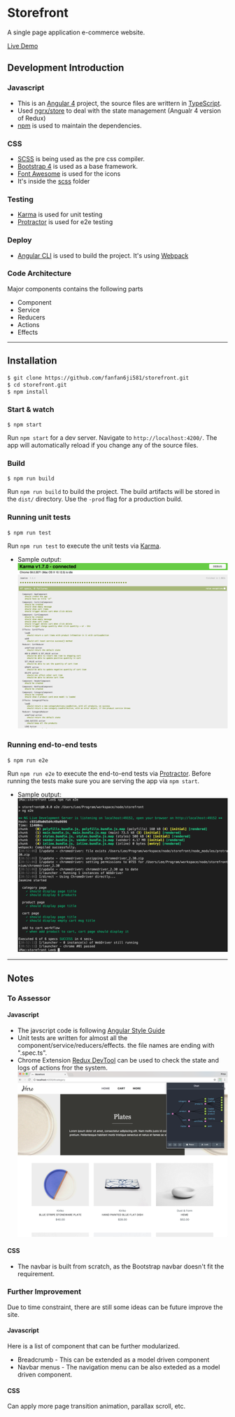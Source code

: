 # Storefront

A single page application e-commerce website.

[Live Demo](http://bc.alphacomma.xyz/)

## Development Introduction
### Javascript

* This is an [Angular 4](https://angular.io/) project, the source files are writtern in [TypeScript](https://www.typescriptlang.org/).
* Used [ngrx/store](https://github.com/ngrx/store) to deal with the state management (Angualr 4 version of Redux)
* [npm](https://www.npmjs.com/) is used to maintain the dependencies.

### CSS
* [SCSS](http://sass-lang.com/) is being used as the pre css compiler.
* [Bootstrap 4](https://v4-alpha.getbootstrap.com/) is used as a base framework.
* [Font Awesome](http://fontawesome.io/) is used for the icons
* It's inside the [scss](./src/assets/scss) folder

### Testing

* [Karma](https://karma-runner.github.io/) is used for unit testing
* [Protractor](http://www.protractortest.org/#/) is used for e2e testing

### Deploy

* [Angular CLI](https://github.com/angular/angular-cli) is used to build the project. It's using [Webpack](https://webpack.github.io/)


### Code Architecture

Major components contains the following parts

* Component
* Service
* Reducers
* Actions
* Effects


---

## Installation


    $ git clone https://github.com/fanfan6ji581/storefront.git
    $ cd storefront.git
    $ npm install


### Start & watch

    $ npm start

Run `npm start` for a dev server. Navigate to `http://localhost:4200/`. The app will automatically reload if you change any of the source files.

### Build
    $ npm run build

Run `npm run build` to build the project. The build artifacts will be stored in the `dist/` directory. Use the `-prod` flag for a production build.

### Running unit tests
    $ npm run test

Run `npm run test` to execute the unit tests via [Karma](https://karma-runner.github.io).

* Sample output:
![](./readme_assets/unit.png)

### Running end-to-end tests
    $ npm run e2e

Run `npm run e2e` to execute the end-to-end tests via [Protractor](http://www.protractortest.org/).
Before running the tests make sure you are serving the app via `npm start`.

* Sample output:
![](./readme_assets/e2e.png)

---

## Notes

### To Assessor

#### Javascript

* The javscript code is following [Angular Style Guide](https://angular.io/guide/styleguide)
* Unit tests are written for almost all the component/service/reducers/effects. the file names are ending with ".spec.ts".
* Chrome Extension [Redux DevTool](https://chrome.google.com/webstore/detail/redux-devtools/lmhkpmbekcpmknklioeibfkpmmfibljd?hl=en) can be used to check the state and logs of actions fror the system.
![](./readme_assets/redux.png)


#### CSS
* The navbar is built from scratch, as the Bootstrap navbar doesn't fit the requirement.


### Further Improvement

Due to time constraint, there are still some ideas can be future improve the site.

#### Javascript
Here is a list of component that can be further modularized.

* Breadcrumb - This can be extended as a model driven component
* Navbar menus - The navigation menu can be also exteded as a model driven component. 

#### CSS
Can apply more page transition animation, parallax scroll, etc.
